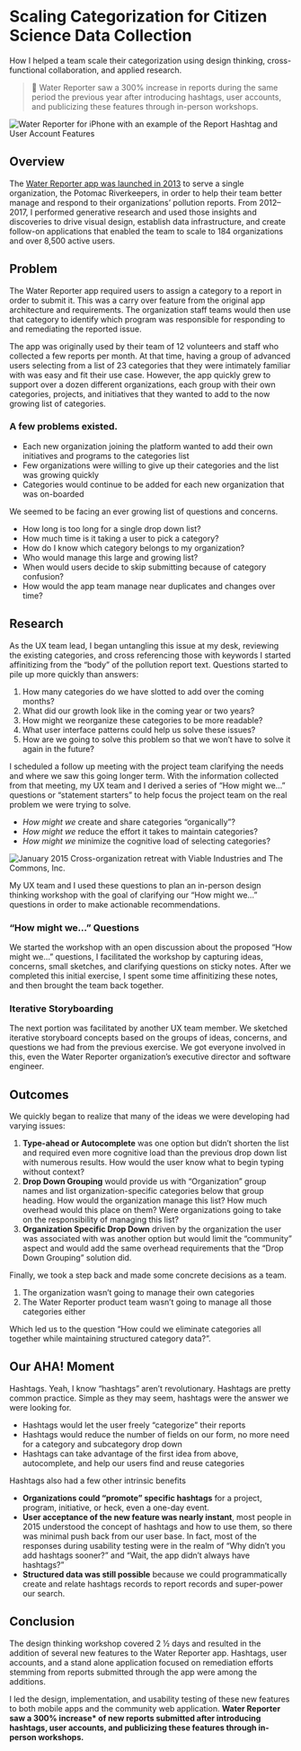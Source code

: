 # Scaling Categorization for Citizen Science Data Collection

How I helped a team scale their categorization using design thinking, cross-functional collaboration, and applied research.

> 🎯 Water Reporter saw a 300% increase in reports during the same period the previous year after introducing hashtags, user accounts, and publicizing these features through in-person workshops.


![Water Reporter for iPhone with an example of the Report Hashtag and User Account Features](assets/images/WaterReporter-Hashtags.png)


## Overview
The [Water Reporter app was launched in 2013](https://medium.com/@joshuaisaacpowell/launching-the-water-reporter-app-92365be4ffa4) to serve a single organization, the Potomac Riverkeepers, in order to help their team better manage and respond to their organizations’ pollution reports. From 2012–2017, I performed generative research and used those insights and discoveries to drive visual design, establish data infrastructure, and create follow-on applications that enabled the team to scale to 184 organizations and over 8,500 active users.

## Problem
The Water Reporter app required users to assign a category to a report in order to submit it. This was a carry over feature from the original app architecture and requirements. The organization staff teams would then use that category to identify which program was responsible for responding to and remediating the reported issue.

The app was originally used by their team of 12 volunteers and staff who collected a few reports per month. At that time, having a group of advanced users selecting from a list of 23 categories that they were intimately familiar with was easy and fit their use case. However, the app quickly grew to support over a dozen different organizations, each group with their own categories, projects, and initiatives that they wanted to add to the now growing list of categories.

### A few problems existed.
- Each new organization joining the platform wanted to add their own initiatives and programs to the categories list
- Few organizations were willing to give up their categories and the list was growing quickly
- Categories would continue to be added for each new organization that was on-boarded

We seemed to be facing an ever growing list of questions and concerns.

- How long is too long for a single drop down list?
- How much time is it taking a user to pick a category?
- How do I know which category belongs to my organization?
- Who would manage this large and growing list?
- When would users decide to skip submitting because of category confusion?
- How would the app team manage near duplicates and changes over time?

## Research
As the UX team lead, I began untangling this issue at my desk, reviewing the existing categories, and cross referencing those with keywords I started affinitizing from the “body” of the pollution report text. Questions started to pile up more quickly than answers:

1. How many categories do we have slotted to add over the coming months?
2. What did our growth look like in the coming year or two years?
3. How might we reorganize these categories to be more readable?
4. What user interface patterns could help us solve these issues?
5. How are we going to solve this problem so that we won’t have to solve it again in the future?

I scheduled a follow up meeting with the project team clarifying the needs and where we saw this going longer term. With the information collected from that meeting, my UX team and I derived a series of “How might we…” questions or “statement starters” to help focus the project team on the real problem we were trying to solve.

- *How might we* create and share categories “organically”?
- *How might we* reduce the effort it takes to maintain categories?
- *How might we* minimize the cognitive load of selecting categories?

![January 2015 Cross-organization retreat with Viable Industries and The Commons, Inc.](assets/images/0*lYAGvj4IHgGQ21mQ.jpg)

My UX team and I used these questions to plan an in-person design thinking workshop with the goal of clarifying our “How might we…” questions in order to make actionable recommendations.

### “How might we…” Questions
We started the workshop with an open discussion about the proposed “How might we…” questions, I facilitated the workshop by capturing ideas, concerns, small sketches, and clarifying questions on sticky notes. After we completed this initial exercise, I spent some time affinitizing these notes, and then brought the team back together.

### Iterative Storyboarding
The next portion was facilitated by another UX team member. We sketched iterative storyboard concepts based on the groups of ideas, concerns, and questions we had from the previous exercise. We got everyone involved in this, even the Water Reporter organization’s executive director and software engineer.

## Outcomes
We quickly began to realize that many of the ideas we were developing had varying issues:

1. __Type-ahead or Autocomplete__ was one option but didn’t shorten the list and required even more cognitive load than the previous drop down list with numerous results. How would the user know what to begin typing without context?
2. __Drop Down Grouping__ would provide us with “Organization” group names and list organization-specific categories below that group heading. How would the organization manage this list? How much overhead would this place on them? Were organizations going to take on the responsibility of managing this list?
3. __Organization Specific Drop Down__ driven by the organization the user was associated with was another option but would limit the “community” aspect and would add the same overhead requirements that the “Drop Down Grouping” solution did.

Finally, we took a step back and made some concrete decisions as a team.

1. The organization wasn’t going to manage their own categories
2. The Water Reporter product team wasn’t going to manage all those categories either

Which led us to the question “How could we eliminate categories all together while maintaining structured category data?”.

## Our AHA! Moment
Hashtags. Yeah, I know “hashtags” aren’t revolutionary. Hashtags are pretty common practice. Simple as they may seem, hashtags were the answer we were looking for.

- Hashtags would let the user freely “categorize” their reports
- Hashtags would reduce the number of fields on our form, no more need for a category and subcategory drop down
- Hashtags can take advantage of the first idea from above, autocomplete, and help our users find and reuse categories

Hashtags also had a few other intrinsic benefits

- __Organizations could “promote” specific hashtags__ for a project, program, initiative, or heck, even a one-day event.
- __User acceptance of the new feature was nearly instant__, most people in 2015 understood the concept of hashtags and how to use them, so there was minimal push back from our user base. In fact, most of the responses during usability testing were in the realm of “Why didn’t you add hashtags sooner?” and “Wait, the app didn’t always have hashtags?”
- __Structured data was still possible__ because we could programmatically create and relate hashtags records to report records and super-power our search.

## Conclusion
The design thinking workshop covered 2 ½ days and resulted in the addition of several new features to the Water Reporter app. Hashtags, user accounts, and a stand alone application focused on remediation efforts stemming from reports submitted through the app were among the additions.

I led the design, implementation, and usability testing of these new features to both mobile apps and the community web application. __Water Reporter saw a 300% increase* of new reports submitted after introducing hashtags, user accounts, and publicizing these features through in-person workshops.__

